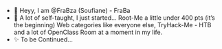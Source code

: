 - 👋 Heyy, I am @FraBza (Soufiane)  - FraBa
- 🌱 A lot of self-taught, I just started... Root-Me a little under 400 pts (it’s the beginning) Web categories like everyone else, TryHack-Me - HTB and a lot of OpenClass Room at a moment in my life. 
- ✨ To be Continued...

<!---
FraBza/FraBza is a ✨ special ✨ repository because its `README.md` (this file) appears on your GitHub profile.
You can click the Preview link to take a look at your changes.
--->
